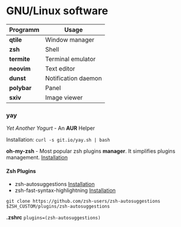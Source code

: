# GNU/Linux software
| Programm    | Usage               |
| -           | -                   |
| **qtile**   | Window manager      |
| **zsh**     | Shell               |
| **termite** | Terminal emulator   |
| **neovim**  | Text editor         |
| **dunst**   | Notification daemon |
| **polybar** | Panel               |
| **sxiv**    | Image viewer        |


### yay
*Yet Another Yogurt* - An **AUR** Helper

Installation: `curl -s git.io/yay.sh | bash`

**oh-my-zsh** - Most popular zsh plugins **manager**.
It simplifies plugins management.
[Installation](https://github.com/ohmyzsh/ohmyzsh/wiki)

#### Zsh Plugins
- zsh-autosuggestions [Installation](https://github.com/zsh-users/zsh-autosuggestions/blob/master/INSTALL.md)
- zsh-fast-syntax-highlightning [Installation](https://github.com/zdharma/fast-syntax-highlighting)

`git clone https://github.com/zsh-users/zsh-autosuggestions $ZSH_CUSTOM/plugins/zsh-autosuggestions`

**.zshrc** `plugins=(zsh-autosuggestions)`
